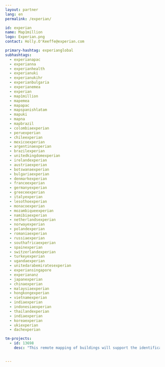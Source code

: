 ```yaml
---
layout: partner
lang: en
permalink: /experian/

id: experian
name: Map1million
logo: Experian.png
contact: Holly.O'Keeffe@experian.com

primary-hashtag: experianglobal
subhashtags:
  - experianapac
  - experianna
  - experianhealth
  - experianuki
  - experianukihr
  - experianbulgaria
  - experianemea
  - experian
  - map1million
  - mapemea
  - mapapac
  - mapspanishlatam
  - mapuki
  - mapna
  - mapbrazil
  - colombiaexperian
  - peruexperian
  - chileexperian
  - mexicoexperian
  - argentinaexperian
  - brazilexperian
  - unitedkingdomexperian
  - irelandexperian
  - austriaexperian
  - botswanaexperian
  - bulgariaexperian
  - denmarkexperian
  - franceexperian
  - germanyexperian
  - greeceexperian
  - italyexperian
  - lesothoexperian
  - monacoexperian
  - mozambiqueexperian
  - namibiaexperian
  - netherlandsexperian
  - norwayexperian
  - polandexperian
  - romaniaexperian
  - russiaexperian
  - southafricaexperian
  - spainexperian
  - switzerlandexperian
  - turkeyexperian
  - ugandaexperian
  - unitedarabemiratesexperian
  - experiansingapore
  - experiananz
  - japanexperian
  - chinaexperian
  - malaysiaexperian
  - hongkongexperian
  - vietnamexperian
  - indiaexperian
  - indonesiaexperian
  - thailandexperian
  - indiaexperian
  - koreaexperian
  - ukiexperian
  - dachexperian

tm-projects:
  - id: 13698
    desc: "This remote mapping of buildings will support the identification and characterization of settlements, as well as the implementation of planned activities and largely the generation of data for humanitarian activities."
    

---
```

